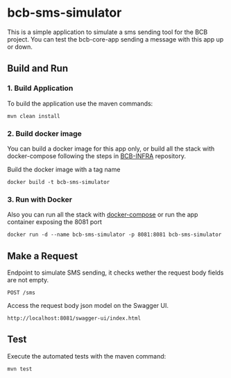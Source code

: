 # bcb-sms-simulator
This is a simple application to simulate a sms sending tool for the BCB project.
You can test the bcb-core-app sending a message with this app up or down.

## Build and Run

### 1. Build Application

To build the application use the maven commands:

` mvn clean install `

### 2. Build docker image

You can build a docker image for this app only, or build all the stack with docker-compose following the steps in [BCB-INFRA](https://github.com/DevJamila/bcb-infra) repository.

Build the docker image with a tag name

` docker build -t bcb-sms-simulator `

### 3. Run with Docker

Also you can run all the stack with [docker-compose](https://github.com/DevJamila/bcb-infra/blob/main/docker-compose.yaml)
or run the app container exposing the 8081 port

` docker run -d --name bcb-sms-simulator -p 8081:8081 bcb-sms-simulator `

## Make a Request

Endpoint to simulate SMS sending, it checks wether the request body fields are not empty.

` POST /sms `

Access the request body json model on the Swagger UI.

` http://localhost:8081/swagger-ui/index.html `

## Test

Execute the automated tests with the maven command:

` mvn test `